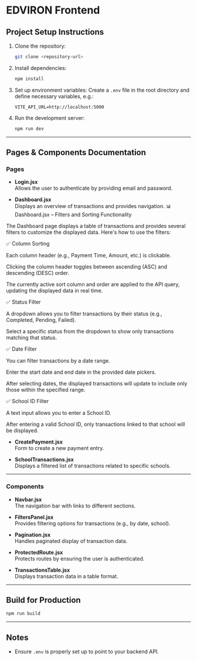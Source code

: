 # EDVIRON Frontend

## Project Setup Instructions

1. Clone the repository:
    ```bash
    git clone <repository-url>
    ```

2. Install dependencies:
    ```bash
    npm install
    ```

3. Set up environment variables:
    Create a `.env` file in the root directory and define necessary variables, e.g.:
    ```env
    VITE_API_URL=http://localhost:5000
    ```

4. Run the development server:
    ```bash
    npm run dev
    ```

---

## Pages & Components Documentation

### Pages

- **Login.jsx**  
  Allows the user to authenticate by providing email and password.

- **Dashboard.jsx**  
  Displays an overview of transactions and provides navigation.
  📊 Dashboard.jsx – Filters and Sorting Functionality

The Dashboard page displays a table of transactions and provides several filters to customize the displayed data. Here's how to use the filters:

✅ Column Sorting

Each column header (e.g., Payment Time, Amount, etc.) is clickable.

Clicking the column header toggles between ascending (ASC) and descending (DESC) order.

The currently active sort column and order are applied to the API query, updating the displayed data in real time.

✅ Status Filter

A dropdown allows you to filter transactions by their status (e.g., Completed, Pending, Failed).

Select a specific status from the dropdown to show only transactions matching that status.

✅ Date Filter

You can filter transactions by a date range.

Enter the start date and end date in the provided date pickers.

After selecting dates, the displayed transactions will update to include only those within the specified range.

✅ School ID Filter

A text input allows you to enter a School ID.

After entering a valid School ID, only transactions linked to that school will be displayed.

- **CreatePayment.jsx**  
  Form to create a new payment entry.

- **SchoolTransactions.jsx**  
  Displays a filtered list of transactions related to specific schools.

---

### Components

- **Navbar.jsx**  
  The navigation bar with links to different sections.

- **FiltersPanel.jsx**  
  Provides filtering options for transactions (e.g., by date, school).

- **Pagination.jsx**  
  Handles paginated display of transaction data.

- **ProtectedRoute.jsx**  
  Protects routes by ensuring the user is authenticated.

- **TransactionsTable.jsx**  
  Displays transaction data in a table format.

---

## Build for Production

```bash
npm run build
```

---

## Notes

- Ensure `.env` is properly set up to point to your backend API.
